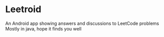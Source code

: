 # Leetroid
An Android app showing answers and discussions to LeetCode problems
Mostly in java, hope it finds you well

